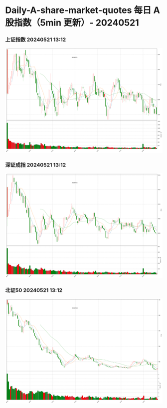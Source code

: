 
# Daily-A-share-market-quotes 每日 A 股指数（5min 更新）- 20240521

### 上证指数 20240521 13:12
![](./fig/2024/5/20240521-sh000001.png)

### 深证成指 20240521 13:12
![](./fig/2024/5/20240521-sz399001.png)

### 北证50 20240521 13:12
![](./fig/2024/5/20240521-bj899050.png)
